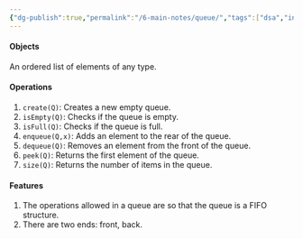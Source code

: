 ```yaml
---
{"dg-publish":true,"permalink":"/6-main-notes/queue/","tags":["dsa","info"]}
---
```


#### Objects

An ordered list of elements of any type.
#### Operations
1. `create(Q)`: Creates a new empty queue.
2. `isEmpty(Q)`: Checks if the queue is empty.
3. `isFull(Q)`: Checks if the queue is full.
4. `enqueue(Q,x)`: Adds an element to the rear of the queue.
5. `dequeue(Q)`: Removes an element from the front of the queue. 
6. `peek(Q)`: Returns the first element of the queue.
7. `size(Q)`: Returns the number of items in the queue.
#### Features
1. The operations allowed in a queue are so that the queue is a FIFO structure.
2. There are two ends: front, back.
